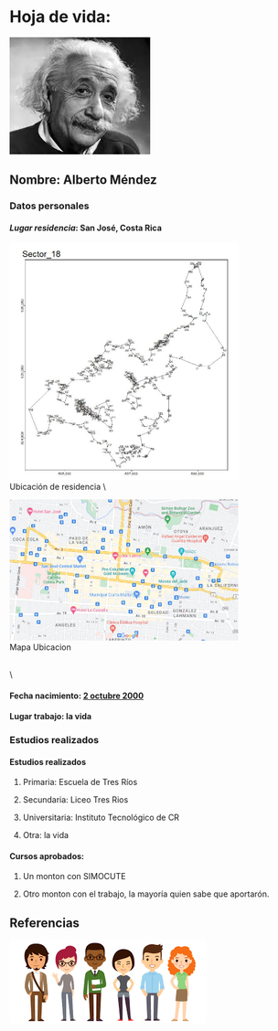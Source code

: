 # Hoja de vida: 

![Fotografia](albert.jpg)


## Nombre: **Alberto Méndez**

### Datos personales

#### *Lugar residencia*: San José, Costa Rica

<img src="bubble.jpg" alt="Ubicación de residencia" width="400">\
Ubicación de residencia
\


<img src="mapa.jpg" alt="Mapa Ubicacion" width="400">\
Mapa Ubicacion



[^1]:Elaboración propia

\
\

#### Fecha nacimiento: [2 octubre 2000](https://www.aba-online.org.ar/aulas/calendar/view.php?view=month&time=-228862800&lang=es)

#### Lugar trabajo: la vida


### Estudios realizados

#### Estudios realizados

1. Primaria: Escuela de Tres Ríos

2. Secundaria: Liceo Tres Rios

3. Universitaria: Instituto Tecnológico de CR

4. Otra: la vida

#### Cursos aprobados:

1. Un monton con SIMOCUTE

2. Otro monton con el trabajo, la mayoría quien sabe que aportarón.


## Referencias


![Referencias](referencias.png)
